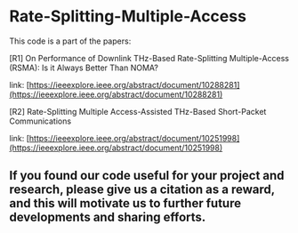 # Rate-Splitting-Multiple-Access

This code is a part of the papers: 

[R1] On Performance of Downlink THz-Based Rate-Splitting Multiple-Access (RSMA): Is it Always Better Than NOMA?

link: [https://ieeexplore.ieee.org/abstract/document/10288281](https://ieeexplore.ieee.org/abstract/document/10288281)


[R2] Rate-Splitting Multiple Access-Assisted THz-Based Short-Packet Communications

link: [https://ieeexplore.ieee.org/abstract/document/10251998](https://ieeexplore.ieee.org/abstract/document/10251998)

## If you found our code useful for your project and research, please give us a citation as a reward, and this will motivate us to further future developments and sharing efforts.
